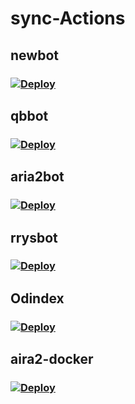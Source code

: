 # sync-Actions
## newbot
### [![Deploy](https://www.herokucdn.com/deploy/button.png)](https://dashboard.heroku.com/new?template=https://github.com/wwpry/bot-y)
## qbbot
### [![Deploy](https://www.herokucdn.com/deploy/button.png)](https://dashboard.heroku.com/new?template=https://github.com/winkxx/qbittorrent_heroku)
## aria2bot
### [![Deploy](https://www.herokucdn.com/deploy/button.png)](https://dashboard.heroku.com/new?template=https://github.com/wwpry/bot-h)
## rrysbot
### [![Deploy](https://www.herokucdn.com/deploy/button.png)](https://dashboard.heroku.com/new?template=https://github.com/wwpry/YYeTsBot)
## Odindex
### [![Deploy](https://www.herokucdn.com/deploy/button.svg)](https://dashboard.heroku.com/new?template=https://github.com/wwpry/OdIndex)
## aira2-docker
### [![Deploy](https://www.herokucdn.com/deploy/button.svg)](https://heroku.com/deploy?template=https://github.com/wwpry/aria2-ariang-docker/tree/master)

